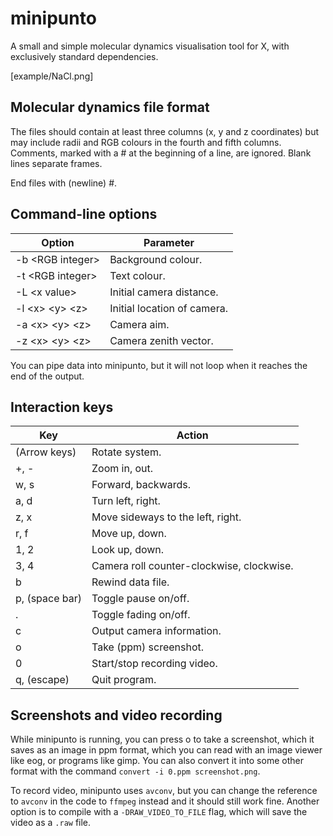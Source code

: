 # minipunto

 A small and simple molecular dynamics visualisation tool for X, with
 exclusively standard dependencies.

  [example/NaCl.png]

## Molecular dynamics file format

The files should contain at least three columns
(x, y and z coordinates) but may include radii
and RGB colours in the fourth and fifth columns.
Comments, marked with a # at the  beginning of a
line, are ignored. Blank lines separate frames.

End files with (newline) #.

## Command-line options

| Option                             |     Parameter               |
|------------------------------------|-----------------------------|
| -b &lt;RGB integer&gt;             | Background colour.          |
| -t &lt;RGB integer&gt;             | Text colour.                |
| -L &lt;x value&gt;                 | Initial camera distance.    |
| -l &lt;x&gt; &lt;y&gt; &lt;z&gt;   | Initial location of camera. |
| -a &lt;x&gt; &lt;y&gt; &lt;z&gt;   | Camera aim.                 |
| -z &lt;x&gt; &lt;y&gt; &lt;z&gt;   | Camera zenith vector.       |

You can pipe data into minipunto, but it will not loop when it
reaches the end of the output.

## Interaction keys

|     Key        |     Action                                |
|----------------|-------------------------------------------|
| (Arrow keys)   | Rotate system.                            |
| +, -           | Zoom in, out.                             |
| w, s           | Forward, backwards.                       |
| a, d           | Turn left, right.                         |
| z, x           | Move sideways to the left, right.         |
| r, f           | Move up, down.                            |
| 1, 2           | Look up, down.                            |
| 3, 4           | Camera roll counter-clockwise, clockwise. |
| b              | Rewind data file.                         |
| p, (space bar) | Toggle pause on/off.                      |
| .              | Toggle fading on/off.                     |
| c              | Output camera information.                |
| o              | Take (ppm) screenshot.                    |
| 0              | Start/stop recording video.               |
| q, (escape)    | Quit program.                             |

## Screenshots and video recording

While minipunto is running, you can press o to take a screenshot,
which it saves as an image in ppm format, which you can read with
an image viewer like eog, or programs like gimp. You can also
convert it into some other format with the command
``convert -i 0.ppm screenshot.png``.

To record video, minipunto uses ``avconv``, but you can change
the reference to ``avconv`` in the code to ``ffmpeg`` instead
and it should still work fine. Another option is to compile
with a ``-DRAW_VIDEO_TO_FILE`` flag, which will save the video
as a ``.raw`` file.
